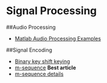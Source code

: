 Signal Processing
===========

##Audio Processing
- [Matlab Audio Processing Examples](http://www.ee.columbia.edu/ln/LabROSA/matlab/)


##Signal Encoding

- [Binary key shift keying](http://cnx.org/contents/eed1c63e-9733-4294-9cb6-f27db06efc92@15)
- [m-sequence](http://www.silcom.com/~aludwig/Signal_processing/Maximum_length_sequences.htm) **Best article**
- [m-sequence details](https://cfn.upenn.edu/aguirre/wiki/public:m_sequences)